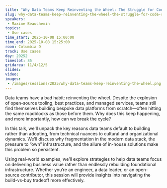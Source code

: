 ```yaml
---
title: "Why Data Teams Keep Reinventing the Wheel: The Struggle for Code Reuse in the Data Transformation La"
slug: why-data-teams-keep-reinventing-the-wheel-the-struggle-for-code-reuse-in-the-data-transformation-la
speakers:
 - Maxime Beauchemin
topics:
 - Use cases
time_start: 2025-10-08 15:00:00
time_end: 2025-10-08 15:25:00
room: Columbia D
track: Use cases
day: 20252
timeslot: 85
gridarea: 11/4/12/5
slides:
video:
images:
 - /images/sessions/2025/why-data-teams-keep-reinventing-the-wheel.png
---
```


Data teams have a bad habit: reinventing the wheel. Despite the explosion of open-source tooling, best practices, and managed services, teams still find themselves building bespoke data platforms from scratch—often hitting the same roadblocks as those before them. Why does this keep happening, and more importantly, how can we break the cycle?

In this talk, we'll unpack the key reasons data teams default to building rather than adopting, from technical nuances to cultural and organizational dynamics. We’ll discuss why fragmentation in the modern data stack, the pressure to “own” infrastructure, and the allure of in-house solutions make this problem so persistent.

Using real-world examples, we’ll explore strategies to help data teams focus on delivering business value rather than endlessly rebuilding foundational infrastructure. Whether you’re an engineer, a data leader, or an open-source contributor, this session will provide insights into navigating the build-vs-buy tradeoff more effectively.